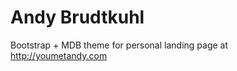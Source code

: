 Andy Brudtkuhl
==============

Bootstrap + MDB theme for personal landing page at http://youmetandy.com
